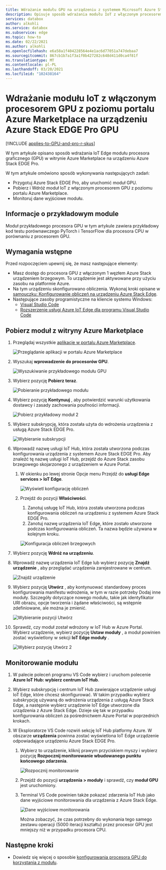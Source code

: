 ```yaml
---
title: Wdrażanie modułu GPU na urządzeniu z systemem Microsoft Azure Stack Edge w witrynie Azure Marketplace | Microsoft Docs
description: Opisuje sposób wdrażania modułu IoT z włączonym procesorem GPU na urządzeniu z systemem Azure Stack Edge.
services: databox
author: alkohli
ms.service: databox
ms.subservice: edge
ms.topic: how-to
ms.date: 02/22/2021
ms.author: alkohli
ms.openlocfilehash: e6a58a1f404228564e4e1ac6d77051a747debaa7
ms.sourcegitcommit: 867cb1b7a1f3a1f0b427282c648d411d0ca4f81f
ms.translationtype: MT
ms.contentlocale: pl-PL
ms.lasthandoff: 03/20/2021
ms.locfileid: "102438164"
---
```

# <a name="deploy-a-gpu-enabled-iot-module-from-azure-marketplace-on-azure-stack-edge-pro-gpu-device"></a>Wdrażanie modułu IoT z włączonym procesorem GPU z poziomu portalu Azure Marketplace na urządzeniu Azure Stack EDGE Pro GPU

[!INCLUDE [applies-to-GPU-and-pro-r-skus](../../includes/azure-stack-edge-applies-to-gpu-pro-r-sku.md)]

W tym artykule opisano sposób wdrażania IoT Edge modułu procesora graficznego (GPU) w witrynie Azure Marketplace na urządzeniu Azure Stack EDGE Pro. 

W tym artykule omówiono sposób wykonywania następujących zadań:
  - Przygotuj Azure Stack EDGE Pro, aby uruchomić moduł GPU.
  - Pobierz i Wdróż moduł IoT z włączonym procesorem GPU z poziomu portalu Azure Marketplace.
  - Monitoruj dane wyjściowe modułu.

## <a name="about-sample-module"></a>Informacje o przykładowym module

Moduł przykładowego procesora GPU w tym artykule zawiera przykładowy kod testu porównawczego PyTorch i TensorFlow dla procesora CPU w porównaniu z procesorem GPU.

## <a name="prerequisites"></a>Wymagania wstępne

Przed rozpoczęciem upewnij się, że masz następujące elementy:

- Masz dostęp do procesora GPU z włączonym 1 węzłem Azure Stack urządzeniem brzegowym. To urządzenie jest aktywowane przy użyciu zasobu na platformie Azure. 
- Na tym urządzeniu skonfigurowano obliczenia. Wykonaj kroki opisane w [samouczku: Konfigurowanie obliczeń na urządzeniu Azure Stack Edge](azure-stack-edge-gpu-deploy-configure-compute.md).
- Następujące zasoby programistyczne na kliencie systemu Windows:
    - [Visual Studio Code](https://code.visualstudio.com/)  
    - [Rozszerzenie usługi Azure IoT Edge dla programu Visual Studio Code](https://marketplace.visualstudio.com/items?itemName=vsciot-vscode.azure-iot-edge)   


## <a name="get-module-from-azure-marketplace"></a>Pobierz moduł z witryny Azure Marketplace

1. Przeglądaj wszystkie [aplikacje w portalu Azure Marketplace](https://azuremarketplace.microsoft.com/marketplace/apps).

    ![Przeglądanie aplikacji w portalu Azure Marketplace](media/azure-stack-edge-gpu-deploy-sample-module-marketplace/browse-apps-marketplace-1.png)

2. Wyszukaj **wprowadzenie do procesorów GPU**.

    ![Wyszukiwanie przykładowego modułu GPU](media/azure-stack-edge-gpu-deploy-sample-module-marketplace/search-gpu-sample-module-1.png)

3. Wybierz pozycję **Pobierz teraz**.

    ![Pobieranie przykładowego modułu](media/azure-stack-edge-gpu-deploy-sample-module-marketplace/get-sample-module-1.png)

4. Wybierz pozycję **Kontynuuj** , aby potwierdzić warunki użytkowania dostawcy i zasady zachowania poufności informacji. 

    ![Pobierz przykładowy moduł 2](media/azure-stack-edge-gpu-deploy-sample-module-marketplace/terms-of-use-1.png)

5. Wybierz subskrypcję, która została użyta do wdrożenia urządzenia z usługą Azure Stack EDGE Pro.

    ![Wybieranie subskrypcji](media/azure-stack-edge-gpu-deploy-sample-module-marketplace/select-subscription-1.png)

6. Wprowadź nazwę usługi IoT Hub, która została utworzona podczas konfigurowania urządzenia z systemem Azure Stack EDGE Pro. Aby znaleźć tę nazwę usługi IoT Hub, przejdź do Azure Stack zasobu brzegowego skojarzonego z urządzeniem w Azure Portal. 

    1. W okienku po lewej stronie Opcje menu Przejdź do **usługi Edge services > IoT Edge**. 

        ![Wyświetl konfigurację obliczeń](media/azure-stack-edge-gpu-deploy-sample-module-marketplace/view-config-1.png)

    1. Przejdź do pozycji **Właściwości**. 

        1. Zanotuj usługę IoT Hub, która została utworzona podczas konfigurowania obliczeń na urządzeniu z systemem Azure Stack EDGE Pro.
        2. Zanotuj nazwę urządzenia IoT Edge, które zostało utworzone podczas konfigurowania obliczeń. Ta nazwa będzie używana w kolejnym kroku.

        ![Konfiguracja obliczeń brzegowych](media/azure-stack-edge-gpu-deploy-sample-module/view-compute-config-1.png)

10. Wybierz pozycję **Wdróż na urządzeniu**.

11. Wprowadź nazwę urządzenia IoT Edge lub wybierz pozycję **Znajdź urządzenie** , aby przeglądać urządzenia zarejestrowane w centrum.

    ![Znajdź urządzenie](media/azure-stack-edge-gpu-deploy-sample-module-marketplace/find-device-1.png)

12. Wybierz pozycję **Utwórz** , aby kontynuować standardowy proces konfigurowania manifestu wdrożenia, w tym w razie potrzeby Dodaj inne moduły. Szczegóły dotyczące nowego modułu, takie jak identyfikator URI obrazu, opcje tworzenia i żądane właściwości, są wstępnie zdefiniowane, ale można je zmienić.

    ![Wybieranie pozycji Utwórz](media/azure-stack-edge-gpu-deploy-sample-module-marketplace/target-devices-iot-edge-module-1.png)


13. Sprawdź, czy moduł został wdrożony w IoT Hub w Azure Portal. Wybierz urządzenie, wybierz pozycję **Ustaw moduły** , a moduł powinien zostać wyświetlony w sekcji **IoT Edge moduły** .

    ![Wybierz pozycję Utwórz 2](media/azure-stack-edge-gpu-deploy-sample-module-marketplace/running-module-iotres-1.png)

## <a name="monitor-the-module"></a>Monitorowanie modułu  

1. W palecie poleceń programu VS Code wybierz i uruchom polecenie **Azure IoT Hub: wybierz centrum IoT Hub**.

2. Wybierz subskrypcję i centrum IoT Hub zawierające urządzenie usługi IoT Edge, które chcesz skonfigurować. W takim przypadku wybierz subskrypcję używaną do wdrożenia urządzenia z usługą Azure Stack Edge, a następnie wybierz urządzenie IoT Edge utworzone dla urządzenia z Azure Stack Edge. Dzieje się tak w przypadku konfigurowania obliczeń za pośrednictwem Azure Portal w poprzednich krokach.

3. W Eksploratorze VS Code rozwiń sekcję IoT Hub platformy Azure. W obszarze **urządzenia** powinna zostać wyświetlona IoT Edge urządzenie odpowiadające urządzeniu Azure Stack EDGE Pro. 

    1. Wybierz to urządzenie, kliknij prawym przyciskiem myszy i wybierz pozycję **Rozpocznij monitorowanie wbudowanego punktu końcowego zdarzenia**.
  
        ![Rozpocznij monitorowanie](media/azure-stack-edge-gpu-deploy-sample-module/monitor-builtin-event-endpoint-1.png)  

    2. Przejdź do pozycji **urządzenia > moduły** i sprawdź, czy **moduł GPU** jest uruchomiony.

    3. Terminal VS Code powinien także pokazać zdarzenia IoT Hub jako dane wyjściowe monitorowania dla urządzenia z Azure Stack Edge.

        ![Dane wyjściowe monitorowania](media/azure-stack-edge-gpu-deploy-sample-module/monitor-events-output-1.png) 

        Można zobaczyć, że czas potrzebny do wykonania tego samego zestawu operacji (5000 iteracji kształtu) przez procesor GPU jest mniejszy niż w przypadku procesora CPU.

## <a name="next-steps"></a>Następne kroki

- Dowiedz się więcej o sposobie [konfigurowania procesora GPU do korzystania z modułu](azure-stack-edge-j-series-configure-gpu-modules.md).
